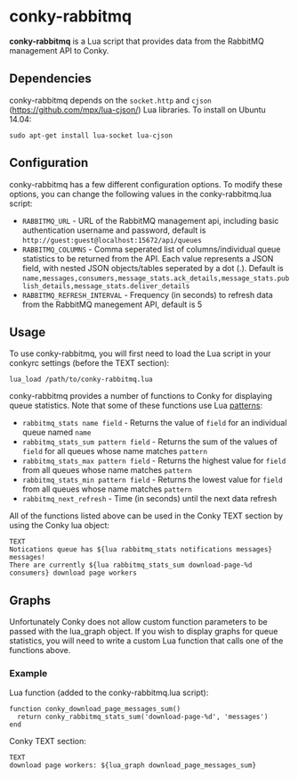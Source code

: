 conky-rabbitmq
==============

**conky-rabbitmq** is a Lua script that provides data from the RabbitMQ management API to Conky.

## Dependencies

conky-rabbitmq depends on the `socket.http` and `cjson` (https://github.com/mpx/lua-cjson/) Lua libraries. To install on Ubuntu 14.04:

    sudo apt-get install lua-socket lua-cjson

## Configuration

conky-rabbitmq has a few different configuration options. To modify these options, you can change the following values in the conky-rabbitmq.lua script:

* `RABBITMQ_URL` - URL of the RabbitMQ management api, including basic authentication username and password, default is `http://guest:guest@localhost:15672/api/queues`
* `RABBITMQ_COLUMNS` - Comma seperated list of columns/individual queue statistics to be returned from the API. Each value represents a JSON field, with nested JSON objects/tables seperated by a dot (.). Default is `name,messages,consumers,message_stats.ack_details,message_stats.publish_details,message_stats.deliver_details`
* `RABBITMQ_REFRESH_INTERVAL` - Frequency (in seconds) to refresh data from the RabbitMQ manegement API, default is 5

## Usage

To use conky-rabbitmq, you will first need to load the Lua script in your conkyrc settings (before the TEXT section):

    lua_load /path/to/conky-rabbitmq.lua

conky-rabbitmq provides a number of functions to Conky for displaying queue statistics. Note that some of these functions use Lua [patterns](http://www.lua.org/pil/20.2.html):

* `rabbitmq_stats name field` - Returns the value of `field` for an individual queue named `name`
* `rabbitmq_stats_sum pattern field` - Returns the sum of the values of `field` for all queues whose name matches `pattern`
* `rabbitmq_stats_max pattern field` - Returns the highest value for `field` from all queues whose name matches `pattern`
* `rabbitmq_stats_min pattern field` - Returns the lowest value for `field` from all queues whose name matches `pattern`
* `rabbitmq_next_refresh` - Time (in seconds) until the next data refresh

All of the functions listed above can be used in the Conky TEXT section by using the Conky lua object:

    TEXT
    Notications queue has ${lua rabbitmq_stats notifications messages} messages!
    There are currently ${lua rabbitmq_stats_sum download-page-%d consumers} download page workers

## Graphs

Unfortunately Conky does not allow custom function parameters to be passed with the lua_graph object. If you wish to display graphs for queue statistics, you will need to write a custom Lua function that calls one of the functions above.

### Example

Lua function (added to the conky-rabbitmq.lua script):
  
    function conky_download_page_messages_sum()
      return conky_rabbitmq_stats_sum('download-page-%d', 'messages')
    end
    
Conky TEXT section:

    TEXT
    download page workers: ${lua_graph download_page_messages_sum}
